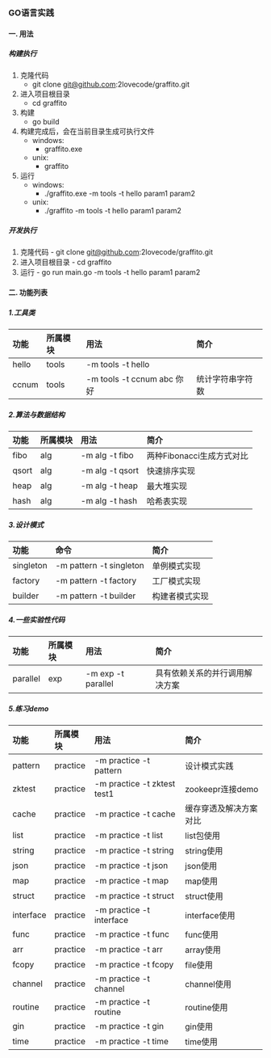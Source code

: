### GO语言实践

#### 一. 用法
##### 构建执行
  1. 克隆代码
        - git clone git@github.com:2lovecode/graffito.git
  2. 进入项目根目录
        - cd graffito
  3. 构建
        - go build
  4. 构建完成后，会在当前目录生成可执行文件
        - windows: 
            - graffito.exe
        - unix:
            - graffito
  5. 运行
        - windows: 
            - ./graffito.exe -m tools -t hello param1 param2
        - unix: 
            - ./graffito -m tools -t hello param1 param2

##### 开发执行           
  1. 克隆代码
    - git clone git@github.com:2lovecode/graffito.git
  2. 进入项目根目录
    - cd graffito
  3. 运行
    - go run main.go -m tools -t hello param1 param2
    
#### 二. 功能列表

##### 1.工具类
| 功能  | 所属模块  | 用法                       |简介       |
| :---  | :------  | :------------------------  | :-------------- |
| hello |  tools   | -m tools -t hello          |                  |
| ccnum |  tools     | -m tools -t ccnum abc 你好 | 统计字符串字符数 |

##### 2.算法与数据结构
| 功能  | 所属模块  | 用法                       |简介       |
| :---  | :------  | :------------------------  | :-------------- |
| fibo | alg | -m alg -t fibo  | 两种Fibonacci生成方式对比 |
| qsort | alg | -m alg -t qsort  | 快速排序实现 |
| heap | alg | -m alg -t heap  | 最大堆实现 |
| hash | alg | -m alg -t hash  | 哈希表实现 |

##### 3.设计模式
|  功能 | 命令                       |简介       |
| :---  | :------------------------  | :-------------- |
| singleton | -m pattern -t singleton          |   单例模式实现 |
| factory | -m pattern -t factory          |   工厂模式实现 |
| builder | -m pattern -t builder          |   构建者模式实现 |

##### 4.一些实验性代码
| 功能  | 所属模块  | 用法                       |简介       |
| :---  | :------  | :------------------------  | :-------------- |
| parallel | exp | -m exp -t parallel  | 具有依赖关系的并行调用解决方案 |

##### 5.练习demo
| 功能  | 所属模块  | 用法                       |简介       |
| :---  | :------  | :------------------------  | :-------------- |
| pattern | practice | -m practice -t pattern | 设计模式实践 |
| zktest | practice | -m practice -t zktest test1 | zookeepr连接demo |
| cache | practice | -m practice -t cache | 缓存穿透及解决方案对比 |
| list | practice | -m practice -t list | list包使用 |
| string | practice | -m practice -t string | string使用 |
| json | practice | -m practice -t json | json使用 |
| map | practice | -m practice -t map | map使用 |
| struct | practice | -m practice -t struct | struct使用 |
| interface | practice | -m practice -t interface | interface使用 |
| func | practice | -m practice -t func | func使用 |
| arr | practice | -m practice -t arr | array使用 |
| fcopy | practice | -m practice -t fcopy | file使用 |
| channel | practice | -m practice -t channel | channel使用 |
| routine | practice | -m practice -t routine | routine使用 |
| gin | practice | -m practice -t gin | gin使用 |
| time | practice | -m practice -t time | time使用 |
